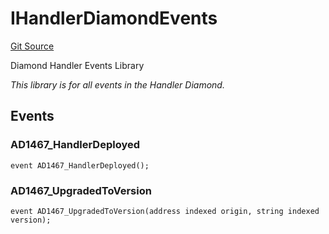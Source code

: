 # IHandlerDiamondEvents
[Git Source](https://github.com/thrackle-io/tron/blob/93fd74340f7444498e4353b2c758c1107038174a/src/common/IEvents.sol)

Diamond Handler Events Library

*This library is for all events in the Handler Diamond.*


## Events
### AD1467_HandlerDeployed

```solidity
event AD1467_HandlerDeployed();
```

### AD1467_UpgradedToVersion

```solidity
event AD1467_UpgradedToVersion(address indexed origin, string indexed version);
```


